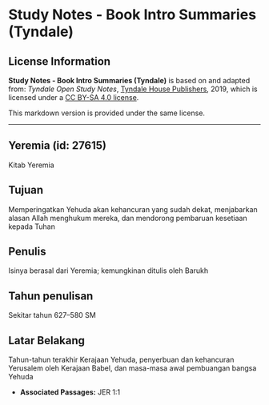 # Study Notes - Book Intro Summaries (Tyndale)

## License Information

**Study Notes - Book Intro Summaries (Tyndale)** is based on and adapted from: _Tyndale Open Study Notes_, [Tyndale House Publishers](https://tyndaleopenresources.com/), 2019, which is licensed under a [CC BY-SA 4.0 license](https://creativecommons.org/licenses/by-sa/4.0/legalcode.en).

This markdown version is provided under the same license.



--------------------------------

## Yeremia (id: 27615)

Kitab Yeremia

Tujuan
------

Memperingatkan Yehuda akan kehancuran yang sudah dekat, menjabarkan alasan Allah menghukum mereka, dan mendorong pembaruan kesetiaan kepada Tuhan

Penulis
-------

Isinya berasal dari Yeremia; kemungkinan ditulis oleh Barukh

Tahun penulisan
---------------

Sekitar tahun 627–580 SM

Latar Belakang
--------------

Tahun\-tahun terakhir Kerajaan Yehuda, penyerbuan dan kehancuran Yerusalem oleh Kerajaan Babel, dan masa\-masa awal pembuangan bangsa Yehuda

* **Associated Passages:** JER 1:1

